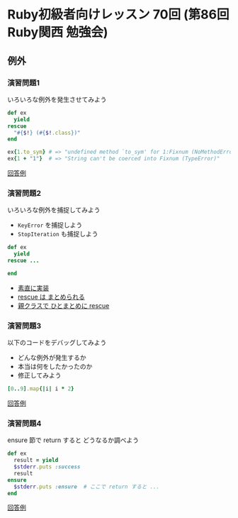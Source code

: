 # Ruby初級者向けレッスン 70回 (第86回 Ruby関西 勉強会)
## 例外

### 演習問題1
いろいろな例外を発生させてみよう

```ruby
def ex
  yield
rescue
  "#{$!} (#{$!.class})"
end

ex{1.to_sym} # => "undefined method `to_sym' for 1:Fixnum (NoMethodError)"
ex{1 + "1"}  # => "String can't be coerced into Fixnum (TypeError)"
```

[回答例](https://github.com/higaki/learn_ruby_kansai_86/blob/master/ex1.rb)

### 演習問題2
いろいろな例外を捕捉してみよう

- `KeyError` を捕捉しよう
- `StopIteration` も捕捉しよう

```ruby
def ex
  yield
rescue ...

end
```

- [素直に実装](https://github.com/higaki/learn_ruby_kansai_86/blob/a25ecbc3172b5cf09c1c764413dd7db0fc5ff531/ex2.rb)
- [rescue は まとめられる](https://github.com/higaki/learn_ruby_kansai_86/blob/0f222ff959bec0acdd77a5e254ec7c1b7b66429a/ex2.rb)
- [親クラスで ひとまとめに rescue](https://github.com/higaki/learn_ruby_kansai_86/blob/master/ex2.rb)

### 演習問題3
以下のコードをデバッグしてみよう

- どんな例外が発生するか
- 本当は何をしたかったのか
- 修正してみよう

```ruby
[0..9].map{|i| i * 2}
```

[回答例](https://github.com/higaki/learn_ruby_kansai_86/blob/master/ex3.rb)

### 演習問題4
ensure 節で return すると どうなるか調べよう

```ruby
def ex
  result = yield
  $stderr.puts :success
  result
ensure
  $stderr.puts :ensure  # ここで return すると ...
end
```

[回答例](https://github.com/higaki/learn_ruby_kansai_86/blob/master/ex4.rb)
